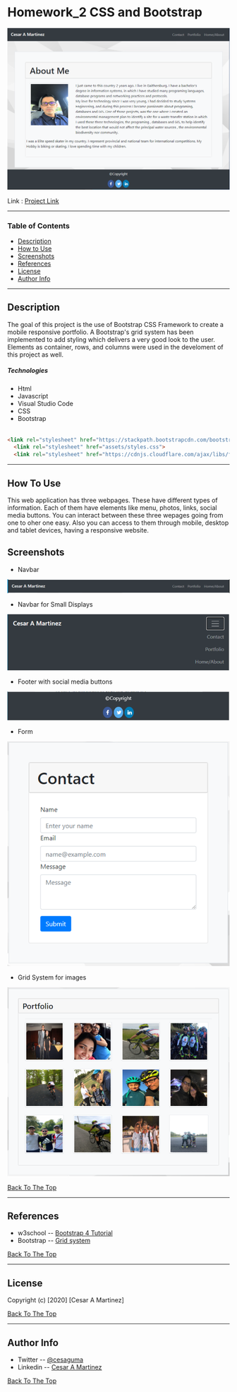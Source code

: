 # Homework_2 CSS and Bootstrap


![picture](images/Readme/PortfolioIndex.png)

Link : [Project Link](https://cesaraugustomartinez.github.io/Homework_2/)

---

### Table of Contents

- [Description](#description)
- [How to Use](#how-to-use)
- [Screenshots](#screenshots)
- [References](#references)
- [License](#license)
- [Author Info](#author-info)

---

## Description

The goal of this project is the use of Bootstrap CSS Framework to create a mobile responsive portfolio. A Bootstrap's grid system has been implemented to add styling which delivers a very good look to the user. Elements as container, rows, and columns were used in the develoment of this project as well. 

##### Technologies

- Html
- Javascript
- Visual Studio Code
- CSS
- Bootstrap

```html

<link rel="stylesheet" href="https://stackpath.bootstrapcdn.com/bootstrap/4.5.2/css/bootstrap.min.css" integrity="sha384-JcKb8q3iqJ61gNV9KGb8thSsNjpSL0n8PARn9HuZOnIxN0hoP+VmmDGMN5t9UJ0Z" crossorigin="anonymous">
  <link rel="stylesheet" href="assets/styles.css">
  <link rel="stylesheet" href="https://cdnjs.cloudflare.com/ajax/libs/font-awesome/4.7.0/css/font-awesome.min.css">

```


---

## How To Use

This web application has three webpages. These have different types of information. Each of them have elements like menu, photos, links, social media buttons. You can interact between these three wepages going from one to oher one easy. Also you can access to them through mobile, desktop and tablet devices, having a responsive website. 

## Screenshots

- Navbar

![picture](images/Readme/Navbar.png)

- Navbar for Small Displays

![picture](images/Readme/NavbarSm.png)

- Footer with social media buttons

![picture](images/Readme/footerSocialMedia.png)

- Form

![picture](images/Readme/ContactForm.png)

- Grid System for images

![picture](images/Readme/portfolioPhotos.png)


[Back To The Top](#Homework_2-CSS-and-Bootstrap)

---

## References

- w3school -- [Bootstrap 4 Tutorial](https://www.w3schools.com/bootstrap4/)
- Bootstrap -- [Grid system](https://getbootstrap.com/docs/4.5/layout/grid/)

[Back To The Top](#Homework_2-CSS-and-Bootstrap)

---

## License

Copyright (c) [2020] [Cesar A Martinez]

[Back To The Top](#Homework_2-CSS-and-Bootstrap)

---

## Author Info

- Twitter -- [@cesaguma](https://twitter.com/cesaguma)
- Linkedin -- [Cesar A Martinez](https://www.linkedin.com/in/cesar-augusto-martinez-auquilla-03934a16b/)

[Back To The Top](#Homework_2-CSS-and-Bootstrap)
